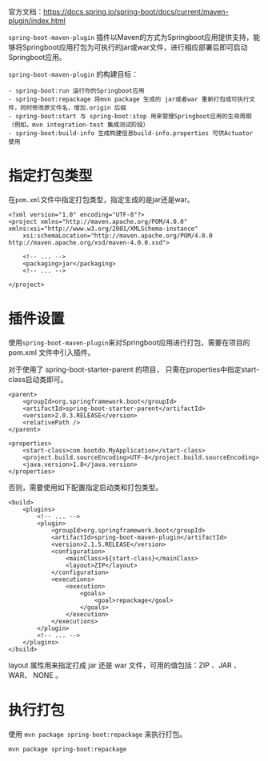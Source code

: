官方文档：<https://docs.spring.io/spring-boot/docs/current/maven-plugin/index.html>

`spring-boot-maven-plugin` 插件以Maven的方式为Springboot应用提供支持，能够将Springboot应用打包为可执行的jar或war文件，进行相应部署后即可启动Springboot应用。

`spring-boot-maven-plugin` 的构建目标：

	- spring-boot:run 运行你的Springboot应用
	- spring-boot:repackage 将mvn package 生成的 jar或者war 重新打包成可执行文件，同时修改原文件名，增加.origin 后缀
	- spring-boot:start 与 spring-boot:stop 用来管理Springboot应用的生命周期（例如，mvn integration-test 集成测试阶段）
	- spring-boot:build-info 生成构建信息build-info.properties 可供Actuator 使用

# 指定打包类型
在`pom.xml`文件中指定打包类型，指定生成的是jar还是war。 

	<?xml version="1.0" encoding="UTF-8"?>
	<project xmlns="http://maven.apache.org/POM/4.0.0" xmlns:xsi="http://www.w3.org/2001/XMLSchema-instance"
		xsi:schemaLocation="http://maven.apache.org/POM/4.0.0 http://maven.apache.org/xsd/maven-4.0.0.xsd">
	 
		<!-- ... -->
		<packaging>jar</packaging>
		<!-- ... -->
	 
	</project>

# 插件设置
使用`spring-boot-maven-plugin`来对Springboot应用进行打包，需要在项目的 pom.xml 文件中引入插件。 

对于使用了 spring-boot-starter-parent 的项目， 只需在properties中指定start-class启动类即可。 

	<parent>
		<groupId>org.springframework.boot</groupId>
		<artifactId>spring-boot-starter-parent</artifactId>
		<version>2.0.3.RELEASE</version>
		<relativePath />
	</parent>
 
	<properties>
		<start-class>com.bootdo.MyApplication</start-class>
		<project.build.sourceEncoding>UTF-8</project.build.sourceEncoding>
		<java.version>1.8</java.version>
	</properties>

否则，需要使用如下配置指定启动类和打包类型。 

	<build>
		<plugins>
			<!-- ... -->
			<plugin>
				<groupId>org.springframework.boot</groupId>
				<artifactId>spring-boot-maven-plugin</artifactId>
				<version>2.1.5.RELEASE</version>
				<configuration>
					<mainClass>${start-class}</mainClass>
					<layout>ZIP</layout>
				</configuration>
				<executions>
					<execution>
						<goals>
							<goal>repackage</goal>
						</goals>
					</execution>
				</executions>
			</plugin>
			<!-- ... -->
		</plugins>
	</build>

layout 属性用来指定打成 jar 还是 war 文件，可用的值包括：ZIP 、JAR 、WAR、 NONE 。 

# 执行打包 
使用 `mvn package spring-boot:repackage` 来执行打包。

	mvn package spring-boot:repackage